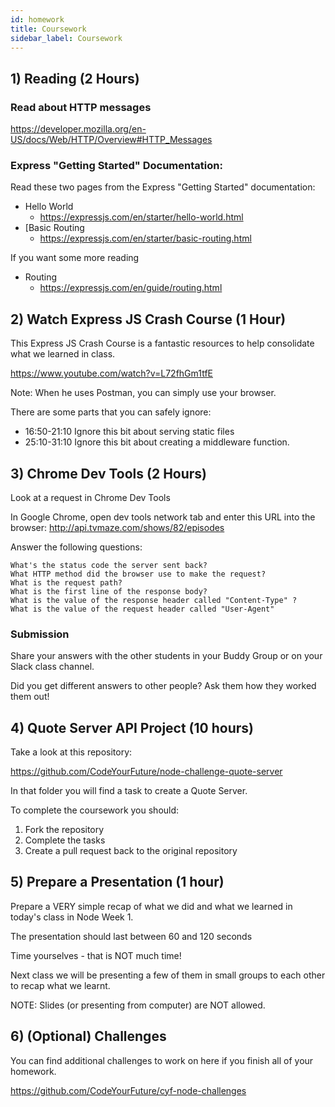 ```yaml
---
id: homework
title: Coursework
sidebar_label: Coursework
---
```


## 1) Reading (2 Hours)

### Read about HTTP messages

https://developer.mozilla.org/en-US/docs/Web/HTTP/Overview#HTTP_Messages

### Express "Getting Started" Documentation:

Read these two pages from the Express "Getting Started" documentation:

- Hello World
  - https://expressjs.com/en/starter/hello-world.html
- [Basic Routing
  - https://expressjs.com/en/starter/basic-routing.html

If you want some more reading

- Routing
  - https://expressjs.com/en/guide/routing.html

## 2) Watch Express JS Crash Course (1 Hour)

This Express JS Crash Course is a fantastic resources to help consolidate what we learned in class.

https://www.youtube.com/watch?v=L72fhGm1tfE

Note: When he uses Postman, you can simply use your browser.

There are some parts that you can safely ignore:

- 16:50-21:10 Ignore this bit about serving static files
- 25:10-31:10 Ignore this bit about creating a middleware function.

## 3) Chrome Dev Tools (2 Hours)

Look at a request in Chrome Dev Tools

In Google Chrome, open dev tools network tab and enter this URL into the browser: http://api.tvmaze.com/shows/82/episodes

Answer the following questions:

    What's the status code the server sent back?
    What HTTP method did the browser use to make the request?
    What is the request path?
    What is the first line of the response body?
    What is the value of the response header called "Content-Type" ?
    What is the value of the request header called "User-Agent"

### Submission

Share your answers with the other students in your Buddy Group or on your Slack class channel.

Did you get different answers to other people? Ask them how they worked them out!

## 4) Quote Server API Project (10 hours)

Take a look at this repository:

https://github.com/CodeYourFuture/node-challenge-quote-server

In that folder you will find a task to create a Quote Server.

To complete the coursework you should:

1. Fork the repository
2. Complete the tasks
3. Create a pull request back to the original repository

## 5) Prepare a Presentation (1 hour)

Prepare a VERY simple recap of what we did and what we learned in today's class in Node Week 1.

The presentation should last between 60 and 120 seconds

Time yourselves - that is NOT much time!

Next class we will be presenting a few of them in small groups to each other to recap what we learnt.

NOTE: Slides (or presenting from computer) are NOT allowed.

## 6) (Optional) Challenges

You can find additional challenges to work on here if you finish all of your homework.

https://github.com/CodeYourFuture/cyf-node-challenges
